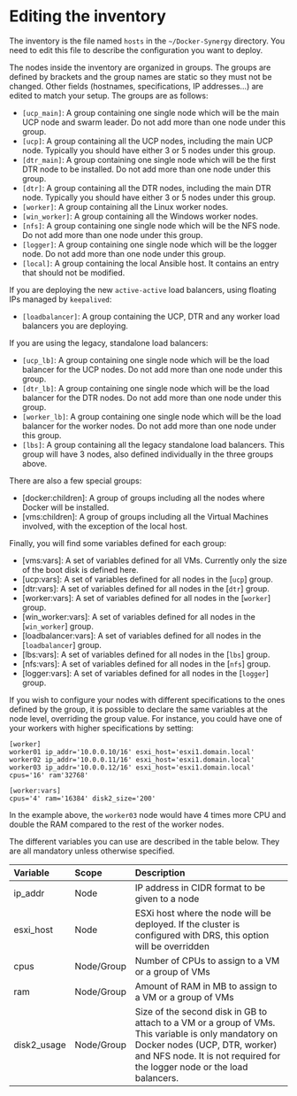 # Editing the inventory

The inventory is the file named `hosts` in the `~/Docker-Synergy` directory. You need to edit this file to describe the configuration you want to deploy.

The nodes inside the inventory are organized in groups. The groups are defined by brackets and the group names are static so they must not be changed. Other fields (hostnames, specifications, IP addresses…) are edited to match your setup. The groups are as follows:

-   `[ucp_main]`: A group containing one single node which will be the main UCP node and swarm leader. Do not add more than one node under this group.
-   `[ucp]`: A group containing all the UCP nodes, including the main UCP node. Typically you should have either 3 or 5 nodes under this group.
-   `[dtr_main]`: A group containing one single node which will be the first DTR node to be installed. Do not add more than one node under this group.
-   `[dtr]`: A group containing all the DTR nodes, including the main DTR node. Typically you should have either 3 or 5 nodes under this group.
-   `[worker]`: A group containing all the Linux worker nodes.
-   `[win_worker]`: A group containing all the Windows worker nodes.
-   `[nfs]`: A group containing one single node which will be the NFS node. Do not add more than one node under this group.
-   `[logger]`: A group containing one single node which will be the logger node. Do not add more than one node under this group.
-   `[local]`: A group containing the local Ansible host. It contains an entry that should not be modified.

If you are deploying the new `active-active` load balancers, using floating IPs managed by `keepalived`:

-   `[loadbalancer]`: A group containing the UCP, DTR and any worker load balancers you are deploying.

If you are using the legacy, standalone load balancers:

-   `[ucp_lb]`: A group containing one single node which will be the load balancer for the UCP nodes. Do not add more than one node under this group.
-   `[dtr_lb]`: A group containing one single node which will be the load balancer for the DTR nodes. Do not add more than one node under this group.
-   `[worker_lb]`: A group containing one single node which will be the load balancer for the worker nodes. Do not add more than one node under this group.
-   `[lbs]`: A group containing all the legacy standalone load balancers. This group will have 3 nodes, also defined individually in the three groups above.

There are also a few special groups:

-   [docker:children]: A group of groups including all the nodes where Docker will be installed.
-   [vms:children]: A group of groups including all the Virtual Machines involved, with the exception of the local host.

Finally, you will find some variables defined for each group:

-   [vms:vars]: A set of variables defined for all VMs. Currently only the size of the boot disk is defined here.
-   [ucp:vars]: A set of variables defined for all nodes in the [`ucp`] group.
-   [dtr:vars]: A set of variables defined for all nodes in the [`dtr`] group.
-   [worker:vars]: A set of variables defined for all nodes in the [`worker`] group.
-   [win_worker:vars]: A set of variables defined for all nodes in the [`win_worker`] group.
-   [loadbalancer:vars]: A set of variables defined for all nodes in the [`loadbalancer`] group.
-   [lbs:vars]: A set of variables defined for all nodes in the [`lbs`] group.
-   [nfs:vars]: A set of variables defined for all nodes in the [`nfs`] group.
-   [logger:vars]: A set of variables defined for all nodes in the [`logger`] group.

If you wish to configure your nodes with different specifications to the ones defined by the group, it is possible to declare the same variables at the node level, overriding the group value. For instance, you could have one of your workers with higher specifications by setting:

```
[worker] 
worker01 ip_addr='10.0.0.10/16' esxi_host='esxi1.domain.local' 
worker02 ip_addr='10.0.0.11/16' esxi_host='esxi1.domain.local' 
worker03 ip_addr='10.0.0.12/16' esxi_host='esxi1.domain.local' cpus='16' ram'32768' 

[worker:vars] 
cpus='4' ram='16384' disk2_size='200'
```

In the example above, the `worker03` node would have 4 times more CPU and double the RAM compared to the rest of the worker nodes.

The different variables you can use are described in the table below. They are all mandatory unless otherwise specified.

|Variable|Scope|Description|
|:-------|:----|:----------|
|ip_addr|Node|IP address in CIDR format to be given to a node|
|esxi_host|Node|ESXi host where the node will be deployed. If the cluster is configured with DRS, this option will be overridden|
|cpus|Node/Group|Number of CPUs to assign to a VM or a group of VMs|
|ram|Node/Group|Amount of RAM in MB to assign to a VM or a group of VMs|
|disk2_usage|Node/Group|Size of the second disk in GB to attach to a VM or a group of VMs. This variable is only mandatory on Docker nodes (UCP, DTR, worker) and NFS node. It is not required for the logger node or the load balancers.|

